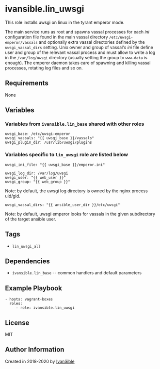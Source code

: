 # ivansible.lin_uwsgi

This role installs uwsgi on linux in the tyrant emperor mode.

The main service runs as root and spawns vassal processes for
each _ini_ configuration file found in the main vassal directory
`/etc/uwsgi-emperor/vassals` and optionally extra vassal directories
defined by the `uwsgi_vassal_dirs` setting.
Unix owner and group of vassal's _ini_ file define user and group of
the relevant vassal process and must allow to write a log in
the `/var/log/uwsgi` directory (usually setting the group to
`www-data` is enough).
The emperor daemon takes care of spawning and killing vassal
processes, rotating log files and so on.


## Requirements

None


## Variables

### Variables from `ivansible.lin_base` shared with other roles

    uwsgi_base: /etc/uwsgi-emperor
    uwsgi_vassals: "{{ uwsgi_base }}/vassals"
    uwsgi_plugin_dir: /usr/lib/uwsgi/plugins


### Variables specific to `lin_uwsgi` role are listed below

    uwsgi_ini_file: "{{ uwsgi_base }}/emperor.ini"

    uwsgi_log_dir: /var/log/uwsgi
    uwsgi_user: "{{ web_user }}"
    uwsgi_group: "{{ web_group }}"
Note: by default, the uwsgi log directory is owned by
      the nginx process uid/gid.

    uwsgi_vassal_dirs: "{{ ansible_user_dir }}/etc/uwsgi"
Note: by default, uwsgi emperor looks for vassals in the given subdirectory
      of the target ansible user.

## Tags

- `lin_uwsgi_all`


## Dependencies

- `ivansible.lin_base` -- common handlers and default parameters


## Example Playbook

    - hosts: vagrant-boxes
      roles:
         - role: ivansible.lin_uwsgi


## License

MIT

## Author Information

Created in 2018-2020 by [IvanSible](https://github.com/ivansible)
